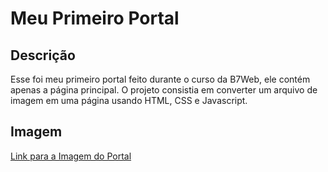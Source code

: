# Meu Primeiro Portal
## Descrição
Esse foi meu primeiro portal feito durante o curso da B7Web, ele contém apenas a página principal.
O projeto consistia em converter um arquivo de imagem em uma página usando HTML, CSS e Javascript.

## Imagem

[Link para a Imagem do Portal](https://felipe-dmb.github.io/html-portal/portal.jpg)

